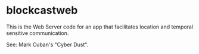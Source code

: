# blockcastweb

This is the Web Server code for an app that facilitates location and temporal sensitive communication.

See: Mark Cuban's "Cyber Dust".
